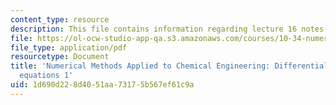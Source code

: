 ```yaml
---
content_type: resource
description: This file contains information regarding lecture 16 notes.
file: https://ol-ocw-studio-app-qa.s3.amazonaws.com/courses/10-34-numerical-methods-applied-to-chemical-engineering-fall-2015/1d690d228d4051aa73175b567ef61c9a_MIT10_34F15_Lec16.pdf
file_type: application/pdf
resourcetype: Document
title: 'Numerical Methods Applied to Chemical Engineering: Differential-algebraic
  equations 1'
uid: 1d690d22-8d40-51aa-7317-5b567ef61c9a
---
```

